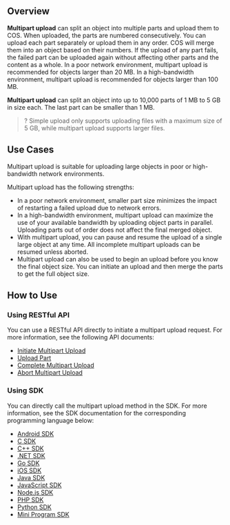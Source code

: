 ## Overview

**Multipart upload** can split an object into multiple parts and upload them to COS. When uploaded, the parts are numbered consecutively. You can upload each part separately or upload them in any order. COS will merge them into an object based on their numbers. If the upload of any part fails, the failed part can be uploaded again without affecting other parts and the content as a whole. In a poor network environment, multipart upload is recommended for objects larger than 20 MB. In a high-bandwidth environment, multipart upload is recommended for objects larger than 100 MB.

**Multipart upload** can split an object into up to 10,000 parts of 1 MB to 5 GB in size each. The last part can be smaller than 1 MB.

>? Simple upload only supports uploading files with a maximum size of 5 GB, while multipart upload supports larger files.
>

## Use Cases
Multipart upload is suitable for uploading large objects in poor or high-bandwidth network environments.

Multipart upload has the following strengths:

- In a poor network environment, smaller part size minimizes the impact of restarting a failed upload due to network errors.
- In a high-bandwidth environment, multipart upload can maximize the use of your available bandwidth by uploading object parts in parallel. Uploading parts out of order does not affect the final merged object.
- With multipart upload, you can pause and resume the upload of a single large object at any time. All incomplete multipart uploads can be resumed unless aborted.
- Multipart upload can also be used to begin an upload before you know the final object size. You can initiate an upload and then merge the parts to get the full object size.


## How to Use

### Using RESTful API

You can use a RESTful API directly to initiate a multipart upload request. For more information, see the following API documents:

- [Initiate Multipart Upload](https://intl.cloud.tencent.com/document/product/436/7746)
- [Upload Part](https://intl.cloud.tencent.com/document/product/436/7750)
- [Complete Multipart Upload](https://intl.cloud.tencent.com/document/product/436/7742)
- [Abort Multipart Upload](https://intl.cloud.tencent.com/document/product/436/7740)

### Using SDK

You can directly call the multipart upload method in the SDK. For more information, see the SDK documentation for the corresponding programming language below:

- [Android SDK](https://intl.cloud.tencent.com/document/product/436/37674)
- [C SDK](https://intl.cloud.tencent.com/document/product/436/31518)
- [C++ SDK](https://intl.cloud.tencent.com/document/product/436/31522)
- [.NET SDK](https://intl.cloud.tencent.com/document/product/436/38062)
- [Go SDK](https://intl.cloud.tencent.com/document/product/436/31526)
- [iOS SDK](https://intl.cloud.tencent.com/document/product/436/37683)
- [Java SDK](https://intl.cloud.tencent.com/document/product/436/31534)
- [JavaScript SDK](https://intl.cloud.tencent.com/document/product/436/31538)
- [Node.js SDK](https://intl.cloud.tencent.com/document/product/436/31710)
- [PHP SDK](https://intl.cloud.tencent.com/document/product/436/31542)
- [Python SDK](https://intl.cloud.tencent.com/document/product/436/31546)
- [Mini Program SDK](https://www.tencentcloud.com/document/product/436/43881)
